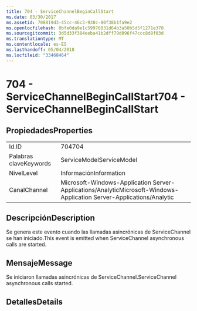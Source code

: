 ```yaml
---
title: 704 - ServiceChannelBeginCallStart
ms.date: 03/30/2017
ms.assetid: 708819d3-45cc-46c3-938c-80f38b1fa9e2
ms.openlocfilehash: 0bfe0da9e1c59976831d64b3a50b5d5f1271e378
ms.sourcegitcommit: 3d5d33f384eeba41b2dff79d096f47ccc8d8f03d
ms.translationtype: MT
ms.contentlocale: es-ES
ms.lasthandoff: 05/04/2018
ms.locfileid: "33468464"
---
```

# <a name="704---servicechannelbegincallstart"></a><span data-ttu-id="f8284-102">704 - ServiceChannelBeginCallStart</span><span class="sxs-lookup"><span data-stu-id="f8284-102">704 - ServiceChannelBeginCallStart</span></span>
## <a name="properties"></a><span data-ttu-id="f8284-103">Propiedades</span><span class="sxs-lookup"><span data-stu-id="f8284-103">Properties</span></span>  
  
|||  
|-|-|  
|<span data-ttu-id="f8284-104">Id.</span><span class="sxs-lookup"><span data-stu-id="f8284-104">ID</span></span>|<span data-ttu-id="f8284-105">704</span><span class="sxs-lookup"><span data-stu-id="f8284-105">704</span></span>|  
|<span data-ttu-id="f8284-106">Palabras clave</span><span class="sxs-lookup"><span data-stu-id="f8284-106">Keywords</span></span>|<span data-ttu-id="f8284-107">ServiceModel</span><span class="sxs-lookup"><span data-stu-id="f8284-107">ServiceModel</span></span>|  
|<span data-ttu-id="f8284-108">Nivel</span><span class="sxs-lookup"><span data-stu-id="f8284-108">Level</span></span>|<span data-ttu-id="f8284-109">Información</span><span class="sxs-lookup"><span data-stu-id="f8284-109">Information</span></span>|  
|<span data-ttu-id="f8284-110">Canal</span><span class="sxs-lookup"><span data-stu-id="f8284-110">Channel</span></span>|<span data-ttu-id="f8284-111">Microsoft-Windows-Application Server-Applications/Analytic</span><span class="sxs-lookup"><span data-stu-id="f8284-111">Microsoft-Windows-Application Server-Applications/Analytic</span></span>|  
  
## <a name="description"></a><span data-ttu-id="f8284-112">Descripción</span><span class="sxs-lookup"><span data-stu-id="f8284-112">Description</span></span>  
 <span data-ttu-id="f8284-113">Se genera este evento cuando las llamadas asincrónicas de ServiceChannel se han iniciado.</span><span class="sxs-lookup"><span data-stu-id="f8284-113">This event is emitted when ServiceChannel asynchronous calls are started.</span></span>  
  
## <a name="message"></a><span data-ttu-id="f8284-114">Mensaje</span><span class="sxs-lookup"><span data-stu-id="f8284-114">Message</span></span>  
 <span data-ttu-id="f8284-115">Se iniciaron llamadas asincrónicas de ServiceChannel.</span><span class="sxs-lookup"><span data-stu-id="f8284-115">ServiceChannel asynchronous calls started.</span></span>  
  
## <a name="details"></a><span data-ttu-id="f8284-116">Detalles</span><span class="sxs-lookup"><span data-stu-id="f8284-116">Details</span></span>
